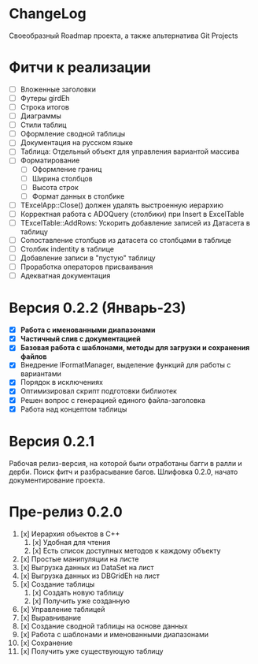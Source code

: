 ChangeLog
=========

Своеобразный Roadmap проекта, а также альтернатива Git Projects

# Фитчи к реализации

- [ ] Вложенные заголовки
- [ ] Футеры girdEh
- [ ] Строка итогов
- [ ] Диаграммы
- [ ] Стили таблиц
- [ ] Оформление сводной таблицы
- [ ] Документация на русском языке
- [ ] Таблица: Отдельный объект для управления вариантой массива
- [ ] Форматирование
  - [ ] Оформление границ
  - [ ] Ширина столбцов
  - [ ] Высота строк
  - [ ] Формат данных в столбике
- [ ] TExcelApp::Close() должен удалять выстроенную иерархию
- [ ] Корректная работа с ADOQuery (столбики) при Insert в ExcelTable
- [ ] TExcelTable::AddRows: Ускорить добавление записей из Датасета в таблицу
- [ ] Сопоставление столбцов из датасета со столбцами в таблице
- [ ] Столбик indentity в таблице
- [ ] Добавление записи в "пустую" таблицу
- [ ] Проработка операторов присваивания
- [ ] Адекватная документация

# Версия 0.2.2 (Январь-23)

- [x] **Работа с именованными диапазонами**
- [x] **Частичный слив с документацией**
- [x] **Базовая работа с шаблонами, методы для загрузки и сохранения файлов**
- [x] Внедрение IFormatManager, выделение функций для работы с вариантами
- [x] Порядок в исключениях
- [x] Оптимизировал скрипт подготовки библиотек
- [x] Решен вопрос с генерацией единого файла-заголовка
- [x] Работа над концептом таблицы

# Версия 0.2.1

Рабочая релиз-версия, на которой были отработаны багги в ралли и дерби.
Поиск фитч и разбрасывание багов. Шлифовка 0.2.0, начато документирование
проекта.

# Пре-релиз 0.2.0

1. [x] Иерархия объектов в С++
   1. [x] Удобная для чтения
   2. [x] Есть список доступных методов к каждому объекту
2. [x] Простые манипуляции на листе
3. [x] Выгрузка данных из DataSet на лист
4. [x] Выгрузка данных из DBGridEh на лист
5. [x] Создание таблицы
   1. [x] Создать новую таблицу
   2. [x] Получить уже созданную
6. [x] Управление таблицей
  5. [x] Выравнивание
7. [x] Создание сводной таблицы на основе данных
8. [x] Работа с шаблонами и именованными диапазонами
9. [x] Сохранение
10. [x] Получить уже существующую таблицу

